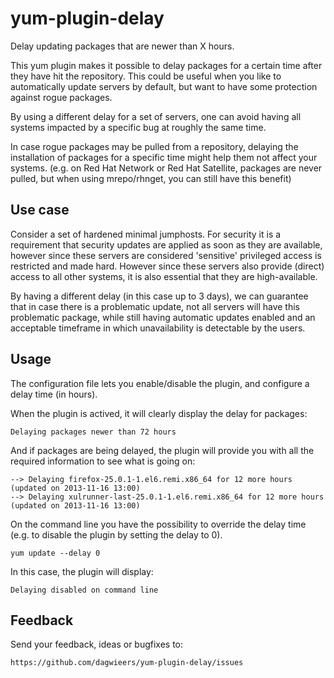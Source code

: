 yum-plugin-delay
================

Delay updating packages that are newer than X hours.

This yum plugin makes it possible to delay packages for a certain time after they have hit the repository. This could be useful when you like to automatically update servers by default, but want to have some protection against rogue packages.

By using a different delay for a set of servers, one can avoid having all systems impacted by a specific bug at roughly the same time.

In case rogue packages may be pulled from a repository, delaying the installation of packages for a specific time might help them not affect your systems. (e.g. on Red Hat Network or Red Hat Satellite, packages are never pulled, but when using mrepo/rhnget, you can still have this benefit)


Use case
--------
Consider a set of hardened minimal jumphosts. For security it is a requirement that security updates are applied as soon as they are available, however since these servers are considered 'sensitive' privileged access is restricted and made hard. However since these servers also provide (direct) access to all other systems, it is also essential that they are high-available.

By having a different delay (in this case up to 3 days), we can guarantee that in case there is a problematic update, not all servers will have this problematic package, while still having automatic updates enabled and an acceptable timeframe in which unavailability is detectable by the users.


Usage
-----
The configuration file lets you enable/disable the plugin, and configure a delay time (in hours).

When the plugin is actived, it will clearly display the delay for packages:

    Delaying packages newer than 72 hours

And if packages are being delayed, the plugin will provide you with all the required information to see what is going on:

    --> Delaying firefox-25.0.1-1.el6.remi.x86_64 for 12 more hours (updated on 2013-11-16 13:00)
    --> Delaying xulrunner-last-25.0.1-1.el6.remi.x86_64 for 12 more hours (updated on 2013-11-16 13:00)

On the command line you have the possibility to override the delay time (e.g. to disable the plugin by setting the delay to 0).

    yum update --delay 0

In this case, the plugin will display:

    Delaying disabled on command line


Feedback
--------
Send your feedback, ideas or bugfixes to:

    https://github.com/dagwieers/yum-plugin-delay/issues

